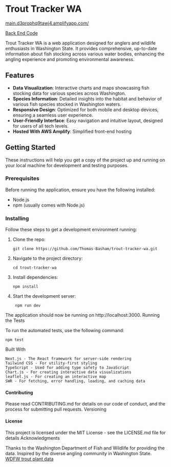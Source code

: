# Trout Tracker WA

[main.d3prophq9tawj4.amplifyapp.com/](https://main.d3prophq9tawj4.amplifyapp.com/)

[Back End Code](https://github.com/Thomas-Basham/trout-tracker-wa-backend)

Trout Tracker WA is a web application designed for anglers and wildlife enthusiasts in Washington State. It provides comprehensive, up-to-date information about fish stocking across various water bodies, enhancing the angling experience and promoting environmental awareness.

## Features

- **Data Visualization**: Interactive charts and maps showcasing fish stocking data for various species across Washington.
- **Species Information**: Detailed insights into the habitat and behavior of various fish species stocked in Washington waters.
- **Responsive Design**: Optimized for both mobile and desktop devices, ensuring a seamless user experience.
- **User-Friendly Interface**: Easy navigation and intuitive layout, designed for users of all tech levels.
- **Hosted With AWS Amplify**: Simplified front-end hosting

## Getting Started

These instructions will help you get a copy of the project up and running on your local machine for development and testing purposes.

### Prerequisites

Before running the application, ensure you have the following installed:

- Node.js
- npm (usually comes with Node.js)

### Installing

Follow these steps to get a development environment running:

1.  Clone the repo:

        git clone https://github.com/Thomas-Basham/trout-tracker-wa.git

2.  Navigate to the project directory:

        cd trout-tracker-wa

3.  Install dependencies:

        npm install

4.  Start the development server:

         npm run dev

The application should now be running on http://localhost:3000.
Running the Tests

To run the automated tests, use the following command:

    npm test

Built With

    Next.js - The React framework for server-side rendering
    Tailwind CSS - For utility-first styling
    TypeScript - Used for adding type safety to JavaScript
    Chart.js - For creating interactive data visualizations
    leaflet.js - For creating an interactive map
    SWR - For fetching, error handling, loading, and caching data

#### Contributing

Please read CONTRIBUTING.md for details on our code of conduct, and the process for submitting pull requests.
Versioning

#### License

This project is licensed under the MIT License - see the LICENSE.md file for details
Acknowledgments

Thanks to the Washington Department of Fish and Wildlife for providing the data.
Inspired by the diverse angling community in Washington State.
[WDFW trout plant data](https://wdfw.wa.gov/fishing/reports/stocking/trout-plants)
